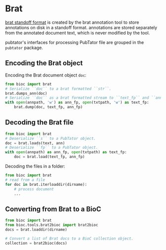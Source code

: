 # Brat

[brat standoff format](https://brat.nlplab.org/standoff.html) is created by the brat annotation tool to store
annotations on disk in a standoff format. annotations are stored separately from the annotated document text, which is
never modified by the tool.

pubtator's interfaces for processing PubTator file are grouped in the `pubtator` package.

## Encoding the Brat object

Encoding the Brat document object `doc`:

```python
from bioc import brat
# Serialize ``doc`` to a brat formatted ``str``.
brat.dumps_ann(doc)
# Serialize ``doc`` as a brat formatted stream to ``text_fp`` and ``ann_fp``.
with open(annpath, 'w') as ann_fp, open(txtpath, 'w') as text_fp:
    brat.dump(doc, text_fp, ann_fp)
```

## Decoding the Brat file

```python
from bioc import brat
# Deserialize ``s`` to a PubTator object.
doc = brat.loads(text, ann)
# Deserialize ``fp`` to a PubTator object.
with open(annpath) as ann_fp, open(txtpath) as text_fp:
    doc = brat.load(text_fp, ann_fp)
```

Decoding the files in a folder:

```python
from bioc import brat
# read from a file
for doc in brat.iterloaddir(dirname):
    # process document
    ...
```

## Converting from Brat to a BioC

```python
from bioc import brat
from bioc.tools.brat2bioc import brat2bioc
docs = brat.loaddir(dirname)

# Convert a list of Brat docs to a BioC collection object.
collection = brat2bioc(docs)
```
